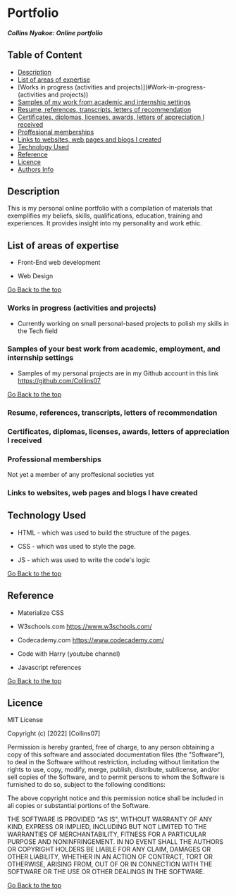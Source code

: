 # Portfolio

##### Collins Nyakoe: Online portfolio

## Table of Content

+ [Description](#description)
+ [List of areas of expertise](#List-of-areas-of-expertise)
+ [Works in progress (activities and projects)](#Work-in-progress-(activities and projects))
+ [Samples of my work from academic and internship settings](#Samples-of-my-work-from-academic-and-internship-settings)
+ [Resume, references, transcripts, letters of recommendation](#Resume,-refrences,-transcripts,-letters-of-recommendation)
+ [Certificates, diplomas, licenses, awards, letters of appreciation I received](#Certifcates,-diplomas,-licenses,-awards,-letters-of-appreciation-I-received)
+ [Proffesional memberships](#Professional-memberships)
+ [Links to websites, web pages and blogs I created](#links-to-websites,-web-pages-and-blogs-I-have-created)
+ [Technology Used](#technology-used)
+ [Reference](#reference)
+ [Licence](#licence)
+ [Authors Info](#author-Info)

## Description
<p>This is my personal online portfolio with a compilation of materials that exemplifies my beliefs, skills, qualifications, education, training and experiences. It provides insight into my personality and work ethic.</p>



## List of areas of expertise
* Front-End web development

* Web Design

[Go Back to the top](#Portfolio)

### Works in progress (activities and projects)

* Currently working on small personal-based projects to polish my skills in the Tech field



### Samples of your best work from academic, employment, and internship settings
* Samples of my personal projects are in my Github account in this link https://github.com/Collins07


[Go Back to the top](#Portfolio)
### Resume, references, transcripts, letters of recommendation


### Certificates, diplomas, licenses, awards, letters of appreciation I received


### Professional memberships 
<p> Not yet a member of any proffesional societies yet</p>

### Links to websites, web pages and blogs I have created



## Technology Used
* HTML - which was used to build the structure of the pages.

* CSS - which was used to style the page.

* JS - which was used to write the code's logic

[Go Back to the top](#Portfolio)

## Reference
* Materialize CSS

* W3schools.com https://www.w3schools.com/

* Codecademy.com https://www.codecademy.com/

* Code with Harry (youtube channel)

* Javascript references

[Go Back to the top](#Portfolio)

## Licence

MIT License

Copyright (c) [2022] [Collins07]

Permission is hereby granted, free of charge, to any person obtaining a copy
of this software and associated documentation files (the "Software"), to deal
in the Software without restriction, including without limitation the rights
to use, copy, modify, merge, publish, distribute, sublicense, and/or sell
copies of the Software, and to permit persons to whom the Software is
furnished to do so, subject to the following conditions:

The above copyright notice and this permission notice shall be included in all
copies or substantial portions of the Software.

THE SOFTWARE IS PROVIDED "AS IS", WITHOUT WARRANTY OF ANY KIND, EXPRESS OR
IMPLIED, INCLUDING BUT NOT LIMITED TO THE WARRANTIES OF MERCHANTABILITY,
FITNESS FOR A PARTICULAR PURPOSE AND NONINFRINGEMENT. IN NO EVENT SHALL THE
AUTHORS OR COPYRIGHT HOLDERS BE LIABLE FOR ANY CLAIM, DAMAGES OR OTHER
LIABILITY, WHETHER IN AN ACTION OF CONTRACT, TORT OR OTHERWISE, ARISING FROM,
OUT OF OR IN CONNECTION WITH THE SOFTWARE OR THE USE OR OTHER DEALINGS IN THE
SOFTWARE.

[Go Back to the top](#Portfolio)


